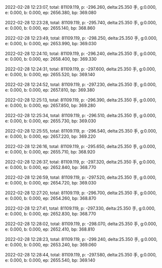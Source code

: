 2022-02-28 12:23:07, total: 81109.119, p: -296.260, delta:25.350 手, g:0.000, e: 0.000, b: 0.000, ep: 2656.380, bp: 369.080

2022-02-28 12:23:28, total: 81109.119, p: -295.740, delta:25.350 手, g:0.000, e: 0.000, b: 0.000, ep: 2655.140, bp: 368.860

2022-02-28 12:23:49, total: 81109.119, p: -298.250, delta:25.350 手, g:0.000, e: 0.000, b: 0.000, ep: 2653.990, bp: 369.030

2022-02-28 12:24:10, total: 81109.119, p: -296.240, delta:25.350 手, g:0.000, e: 0.000, b: 0.000, ep: 2658.400, bp: 369.330

2022-02-28 12:24:31, total: 81109.119, p: -297.600, delta:25.350 手, g:0.000, e: 0.000, b: 0.000, ep: 2655.520, bp: 369.140

2022-02-28 12:24:52, total: 81109.119, p: -297.230, delta:25.350 手, g:0.000, e: 0.000, b: 0.000, ep: 2657.810, bp: 369.380

2022-02-28 12:25:13, total: 81109.119, p: -296.390, delta:25.350 手, g:0.000, e: 0.000, b: 0.000, ep: 2657.850, bp: 369.280

2022-02-28 12:25:34, total: 81109.119, p: -296.510, delta:25.350 手, g:0.000, e: 0.000, b: 0.000, ep: 2655.730, bp: 369.030

2022-02-28 12:25:55, total: 81109.119, p: -296.540, delta:25.350 手, g:0.000, e: 0.000, b: 0.000, ep: 2657.220, bp: 369.220

2022-02-28 12:26:16, total: 81109.119, p: -295.650, delta:25.350 手, g:0.000, e: 0.000, b: 0.000, ep: 2655.710, bp: 368.920

2022-02-28 12:26:37, total: 81109.119, p: -297.320, delta:25.350 手, g:0.000, e: 0.000, b: 0.000, ep: 2652.840, bp: 368.770

2022-02-28 12:26:59, total: 81109.119, p: -297.520, delta:25.350 手, g:0.000, e: 0.000, b: 0.000, ep: 2654.720, bp: 369.030

2022-02-28 12:27:20, total: 81109.119, p: -296.700, delta:25.350 手, g:0.000, e: 0.000, b: 0.000, ep: 2654.260, bp: 368.870

2022-02-28 12:27:41, total: 81109.119, p: -297.330, delta:25.350 手, g:0.000, e: 0.000, b: 0.000, ep: 2652.830, bp: 368.770

2022-02-28 12:28:02, total: 81109.119, p: -298.070, delta:25.350 手, g:0.000, e: 0.000, b: 0.000, ep: 2652.410, bp: 368.810

2022-02-28 12:28:23, total: 81109.119, p: -299.240, delta:25.350 手, g:0.000, e: 0.000, b: 0.000, ep: 2653.240, bp: 369.060

2022-02-28 12:28:44, total: 81109.119, p: -297.580, delta:25.350 手, g:0.000, e: 0.000, b: 0.000, ep: 2655.540, bp: 369.140